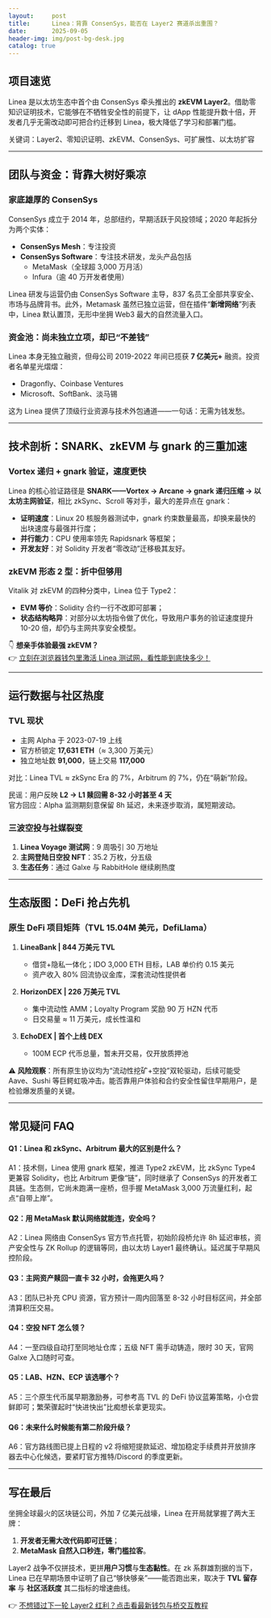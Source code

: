 ```yaml
---
layout:     post
title:      Linea：背靠 ConsenSys，能否在 Layer2 赛道杀出重围？
date:       2025-09-05
header-img: img/post-bg-desk.jpg
catalog: true
---
```


## 项目速览
Linea 是以太坊生态中首个由 ConsenSys 牵头推出的 **zkEVM Layer2**。借助零知识证明技术，它能够在不牺牲安全性的前提下，让 dApp 性能提升数十倍，开发者几乎无需改动即可把合约迁移到 Linea，极大降低了学习和部署门槛。

关键词：Layer2、零知识证明、zkEVM、ConsenSys、可扩展性、以太坊扩容

---

## 团队与资金：背靠大树好乘凉

### 家底雄厚的 ConsenSys
ConsenSys 成立于 2014 年，总部纽约，早期活跃于风投领域；2020 年起拆分为两个实体：  
- **ConsenSys Mesh**：专注投资  
- **ConsenSys Software**：专注技术研发，龙头产品包括  
  - MetaMask（全球超 3,000 万月活）  
  - Infura（逾 40 万开发者使用）

Linea 研发与运营仍由 ConsenSys Software 主导，837 名员工全部共享安全、市场与品牌背书。此外，Metamask 虽然已独立运营，但在插件“**新增网络**”列表中，Linea 默认置顶，无形中坐拥 Web3 最大的自然流量入口。

### 资金池：尚未独立立项，却已“不差钱”
Linea 本身无独立融资，但母公司 2019-2022 年间已揽获 **7 亿美元+** 融资。投资者名单星光熠熠：  
- Dragonfly、Coinbase Ventures  
- Microsoft、SoftBank、淡马锡  

这为 Linea 提供了顶级行业资源与技术外包通道——一句话：无需为钱发愁。

---

## 技术剖析：SNARK、zkEVM 与 gnark 的三重加速

### Vortex 递归 + gnark 验证，速度更快
Linea 的核心验证路径是 **SNARK——Vortex → Arcane → gnark 递归压缩 → 以太坊主网验证**，相比 zkSync、Scroll 等对手，最大的差异点在 gnark：  
- **证明速度**：Linux 20 核服务器测试中，gnark 约束数量最高，却换来最快的出块速度与最强并行度；  
- **并行能力**：CPU 使用率领先 Rapidsnark 等框架；  
- **开发友好**：对 Solidity 开发者“零改动”迁移极其友好。

### zkEVM 形态 2 型：折中但够用
Vitalik 对 zkEVM 的四种分类中，Linea 位于 Type2：  
- **EVM 等价**：Solidity 合约一行不改即可部署；  
- **状态结构略异**：对部分以太坊指令做了优化，导致用户事务的验证速度提升 10-20 倍，却仍与主网共享安全模型。  

👇 **想亲手体验最强 zkEVM？**  
👉 [立刻在浏览器钱包里激活 Linea 测试网，看性能到底快多少！](https://okxdog.com/)

---

## 运行数据与社区热度

### TVL 现状
* 主网 Alpha 于 2023-07-19 上线  
* 官方桥锁定 **17,631 ETH**（≈ 3,300 万美元）  
* 独立地址数 **91,000**，链上交易 **117,000**

对比：Linea TVL ≈ zkSync Era 的 7%，Arbitrum 的 7%，仍在“萌新”阶段。

民谣：用户反映 **L2 → L1 赎回需 8-32 小时甚至 4 天**  
官方回应：Alpha 监测期刻意保留 8h 延迟，未来逐步取消，属短期波动。

### 三波空投与社媒裂变
1. **Linea Voyage 测试网**：9 周吸引 30 万地址  
2. **主网登陆日空投 NFT**：35.2 万枚，分五级  
3. **生态任务**：通过 Galxe 与 RabbitHole 继续刷热度

---

## 生态版图：DeFi 抢占先机

### 原生 DeFi 项目矩阵（TVL 15.04M 美元，DefiLlama）

1. **LineaBank | 844 万美元 TVL**  
   - 借贷+隐私一体化；IDO 3,000 ETH 目标，LAB 单价约 0.15 美元  
   - 资产收入 80% 回流协议金库，深套流动性提供者

2. **HorizonDEX | 226 万美元 TVL**  
   - 集中流动性 AMM；Loyalty Program 奖励 90 万 HZN 代币  
   - 日交易量 ≈ 11 万美元，成长性温和

3. **EchoDEX | 首个上线 DEX**  
   - 100M ECP 代币总量，暂未开交易，仅开放质押池

⚠️ **风险观察**：所有原生协议均为“流动性挖矿+空投”双轮驱动，后续可能受 Aave、Sushi 等巨鳄虹吸冲击。能否靠用户体验和合约安全性留住早期用户，是检验爆发质量的关键。

---

## 常见疑问 FAQ

#### Q1：Linea 和 zkSync、Arbitrum 最大的区别是什么？
A1：技术侧，Linea 使用 gnark 框架，推进 Type2 zkEVM，比 zkSync Type4 更兼容 Solidity，也比 Arbitrum 更像“链”，同时继承了 ConsenSys 的开发者工具链。生态侧，它尚未跑满一座桥，但手握 MetaMask 3,000 万流量红利，起点“自带上岸”。

#### Q2：用 MetaMask 默认网络就能连，安全吗？
A2：Linea 网络由 ConsenSys 官方节点托管，初始阶段桥允许 8h 延迟审核，资产安全性与 ZK Rollup 的逻辑等同，由以太坊 Layer1 最终确认。延迟属于早期风控阶段。

#### Q3：主网资产赎回一直卡 32 小时，会拖更久吗？
A3：团队已补充 CPU 资源，官方预计一周内回落至 8-32 小时目标区间，并全部清算积压交易。

#### Q4：空投 NFT 怎么领？
A4：一至四级自动打至同地址仓库；五级 NFT 需手动铸造，限时 30 天，官网 Galxe 入口随时可查。

#### Q5：LAB、HZN、ECP 该选哪个？
A5：三个原生代币属早期激励券，可参考高 TVL 的 DeFi 协议蓝筹策略，小仓尝鲜即可；繁荣骤起时“快进快出”比痴想长拿更现实。

#### Q6：未来什么时候能有第二阶段升级？
A6：官方路线图已提上日程的 v2 将缩短提款延迟、增加稳定手续费并开放排序器去中心化候选，要紧盯官方推特/Discord 的季度更新。

---

## 写在最后

坐拥全球最火的区块链公司，外加 7 亿美元战壕，Linea 在开局就掌握了两大王牌：  
1. **开发者无需大改代码即可迁链**；  
2. **MetaMask 自然入口秒连，零门槛拉客**。

Layer2 战争不仅拼技术，更拼**用户习惯**与**生态黏性**。在 zk 系群雄割据的当下，Linea 已在早期场景中证明了自己“够快够亲”——能否跑出来，取决于 **TVL 留存率** 与 **社区活跃度** 其二指标的增速曲线。

👉 [不想错过下一轮 Layer2 红利？点击看最新钱包与桥交互教程](https://okxdog.com/)